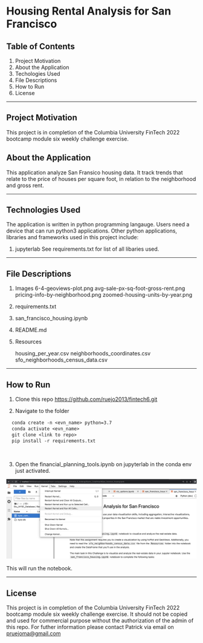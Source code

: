 # Housing Rental Analysis for San Francisco

## Table of Contents


1. Project Motivation
2. About the Application
3. Techologies Used
4. File Descriptions
5. How to Run
6. License

--------------

## Project Motivation
 This project is in completion of the Columbia University FinTech 2022 bootcamp module six weekly challenge exercise. 


## About the Application

This application analyze San Fransico housing data. It track trends that relate to the price of houses per square foot, in relation to the neighborhood and gross rent. 

-----

## Technologies Used
The application is written in python programming langauge. Users need a device that can run python3 applications. Other python applications, libraries and frameworks used in this project include:

1. jupyterlab
See requirements.txt for list of all libaries used.

---------- 

## File Descriptions
1. Images
    6-4-geoviews-plot.png
    avg-sale-px-sq-foot-gross-rent.png
    pricing-info-by-neighborhood.png
    zoomed-housing-units-by-year.png

2. requirements.txt
3. san_francisco_housing.ipynb
4. README.md
5. Resources

      housing_per_year.csv
      neighborhoods_coordinates.csv
      sfo_neighborhoods_census_data.csv

------------

## How to Run

1. Clone this repo https://github.com/ruejo2013/fintech6.git

2. Navigate to the folder 

  ``` cd <location of file>
    conda create -n <evn_name> python=3.7 
    conda activate <evn_name>
    git clone <link to repo>
    pip install -r requirements.txt 

   
```

    
3. Open the financial_planning_tools.ipynb on jupyterlab in the conda env just activated.




![alt text](Images/how_to_run.png)


This will run the notebook.


-----------------------------

## License

This project is in completion of the Columbia University FinTech 2022 bootcamp module six weekly challenge exercise. It should not be copied and used for commercial purpose without the authorization of the admin of this repo. For futher information please contact Patrick via email on pruejoma@gmail.com

